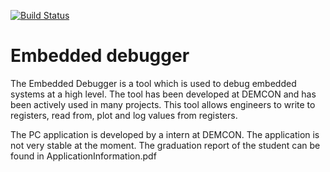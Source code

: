 
[![Build Status](https://travis-ci.org/DEMCON/EmbeddedDebugger.svg?branch=master)](https://travis-ci.org/DEMCON/EmbeddedDebugger)

# Embedded debugger

The Embedded Debugger is a tool which is used to debug embedded
systems at a high level. The tool has been developed at DEMCON and has been actively
used in many projects. This tool allows engineers to write to registers, read from, plot
and log values from registers. 

The PC application is developed by a intern at DEMCON. The application is not very stable at the moment.
The graduation report of the student can be found in ApplicationInformation.pdf
